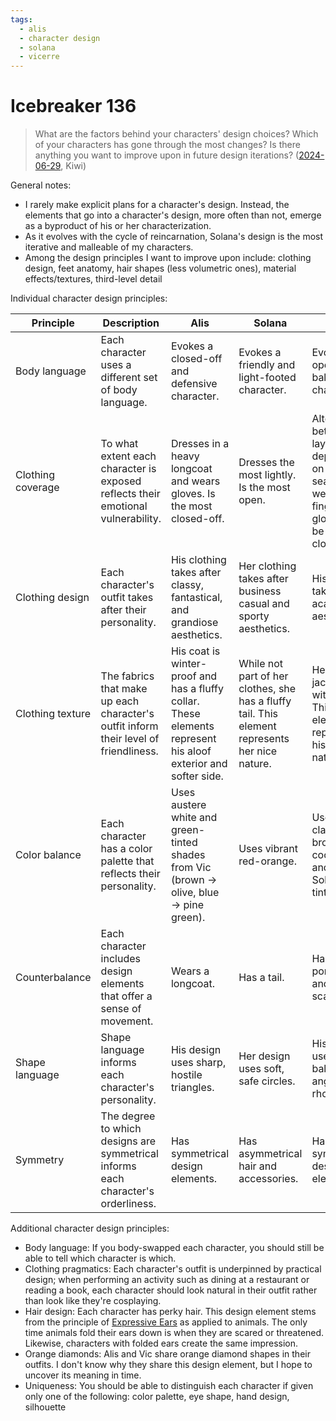```yaml
---
tags:
  - alis
  - character design
  - solana
  - vicerre
---
```


# Icebreaker 136

> What are the factors behind your characters' design choices? Which of your characters has gone through the most changes? Is there anything you want to improve upon in future design iterations? ([2024-06-29](https://discord.com/channels/448538687983321098/1020875112045613217/1256813920857882707), Kiwi)

General notes:

- I rarely make explicit plans for a character's design. Instead, the elements that go into a character's design, more often than not, emerge as a byproduct of his or her characterization.
- As it evolves with the cycle of reincarnation, Solana's design is the most iterative and malleable of my characters.
- Among the design principles I want to improve upon include: clothing design, feet anatomy, hair shapes (less volumetric ones), material effects/textures, third-level detail

Individual character design principles:

| Principle         | Description                                                                          | Alis                                                                                                           | Solana                                                                                         | Vic                                                                                                   |
| ----------------- | ------------------------------------------------------------------------------------ | -------------------------------------------------------------------------------------------------------------- | ---------------------------------------------------------------------------------------------- | ----------------------------------------------------------------------------------------------------- |
| Body language     | Each character uses a different set of body language.                                | Evokes a closed-off and defensive character.                                                                   | Evokes a friendly and light-footed character.                                                  | Evokes an open and balanced character.                                                                |
| Clothing coverage | To what extent each character is exposed reflects their emotional vulnerability.     | Dresses in a heavy longcoat and wears gloves. Is the most closed-off.                                          | Dresses the most lightly. Is the most open.                                                    | Alternates between layers depending on the season and wears fingerless gloves. Can be open or closed. |
| Clothing design   | Each character's outfit takes after their personality.                               | His clothing takes after classy, fantastical, and grandiose aesthetics.                                        | Her clothing takes after business casual and sporty aesthetics.                                | His clothing takes after academic aesthetics.                                                         |
| Clothing texture  | The fabrics that make up each character's outfit inform their level of friendliness. | His coat is winter-proof and has a fluffy collar. These elements represent his aloof exterior and softer side. | While not part of her clothes, she has a fluffy tail. This element represents her nice nature. | He wears a jacket lined with cotton. This element represents his friendly nature.                     |
| Color balance     | Each character has a color palette that reflects their personality.                  | Uses austere white and green-tinted shades from Vic (brown → olive, blue → pine green).                        | Uses vibrant red-orange.                                                                       | Uses classical browns, cool blues, and Solana-tinted reds.                                            |
| Counterbalance    | Each character includes design elements that offer a sense of movement.              | Wears a longcoat.                                                                                              | Has a tail.                                                                                    | Has a ponytail and wears a scarf.                                                                     |
| Shape language    | Shape language informs each character's personality.                                 | His design uses sharp, hostile triangles.                                                                      | Her design uses soft, safe circles.                                                            | His design uses balanced, angular rhombi.                                                             |
| Symmetry          | The degree to which designs are symmetrical informs each character's orderliness.    | Has symmetrical design elements.                                                                               | Has asymmetrical hair and accessories.                                                         | Has symmetrical design elements.                                                                      |

Additional character design principles:

- Body language: If you body-swapped each character, you should still be able to tell which character is which.
- Clothing pragmatics: Each character's outfit is underpinned by practical design; when performing an activity such as dining at a restaurant or reading a book, each character should look natural in their outfit rather than look like they're cosplaying.
- Hair design: Each character has perky hair. This design element stems from the principle of [Expressive Ears](https://tvtropes.org/pmwiki/pmwiki.php/Main/ExpressiveEars) as applied to animals. The only time animals fold their ears down is when they are scared or threatened. Likewise, characters with folded ears create the same impression.
- Orange diamonds: Alis and Vic share orange diamond shapes in their outfits. I don't know why they share this design element, but I hope to uncover its meaning in time.
- Uniqueness: You should be able to distinguish each character if given only one of the following: color palette, eye shape, hand design, silhouette
